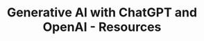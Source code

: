 ---
layout: resources
title: Generative AI with ChatGPT and OpenAI - Resources
resources:
  - title: Download PDF - Slides
    description: Download the slides and have them ready.
    url: 'https://in28minutes.com/downloads/23-generative-ai-with-chatgpt-openai/01-in28minutes-presentation-generative-ai-with-chatgpt-openai.pdf'
  - title: Download Code Examples
    description: Download and have this ready. We will use the code examples during the course.
    url: 'https://in28minutes.com/downloads/23-generative-ai-with-chatgpt-openai/downloads.zip'
  - title: Optional - LinkedIn Newsletter
    description: Read in28minutes Newsletter. Published on LinkedIn.
    icon: lni-linkedin
    url: 'https://www.linkedin.com/newsletters/6978624731038023681/'
---